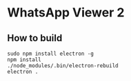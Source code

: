 # WhatsApp Viewer 2

## How to build

```
sudo npm install electron -g
npm install
./node_modules/.bin/electron-rebuild
electron .
```
